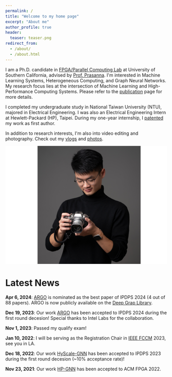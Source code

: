 ```yaml
---
permalink: /
title: "Welcome to my home page"
excerpt: "About me"
author_profile: true
header:
  teaser: teaser.png
redirect_from:
  - /about/
  - /about.html
---
```


I am a Ph.D. candidate in [FPGA/Parallel Computing Lab](https://fpga.usc.edu) at University of Southern California, advised by [Prof. Prasanna](https://sites.usc.edu/prasanna/).
I'm interested in Machine Learning Systems, Heterogeneous Computing, and Graph Neural Networks.
My research focus lies at the intersection of Machine Learning and High-Performance Computing Systems.
Please refer to the [publication](https://jasonlin316.github.io/publications/) page for more details.

I completed my undergraduate study in National Taiwan University (NTU), majored in Electrical Engineering. I was also an Electrical Engineering Intern at Hewlett-Packard (HP), Taipei. During my one-year internship, I [patented](https://tinyurl.com/4j42s3bx) my work as first author.

In addition to research interests, I'm also into video editing and photography. Check out my [vlogs](https://youtube.com/playlist?list=PLOgPUn4uH3eyITpOyIsteJNxuKTRnYb6v) and [photos](https://www.flickr.com/photos/194564724@N08/albums).

![hobby](../images/hobby.png)

# Latest News

**Apr 6, 2024**: [ARGO](https://arxiv.org/abs/2402.03671) is nominated as the best paper of IPDPS 2024 (4 out of 88 papers). ARGO is now publicly available on the [Deep Grap Library](https://github.com/dmlc/dgl/tree/master/examples/pytorch/argo).

**Dec 19, 2023**: Our work [ARGO](https://arxiv.org/abs/2402.03671) has been accepted to IPDPS 2024 during the first round decesion! Special thanks to Intel Labs for the collaboration.

**Nov 1, 2023**: Passed my qualify exam!

**Jan 10, 2022**: I will be serving as the Registration Chair in [IEEE FCCM](https://www.fccm.org) 2023, see you in LA.

**Dec 18, 2022**: Our work [HyScale-GNN](https://arxiv.org/abs/2303.00158) has been accepted to IPDPS 2023 during the first round decesion (~10% acceptance rate)!

**Nov 23, 2021**: Our work [HP-GNN](https://dl.acm.org/doi/10.1145/3490422.3502359) has been accepted to ACM FPGA 2022.

